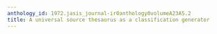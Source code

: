 ```yaml
---
anthology_id: 1972.jasis_journal-ir0anthology0volumeA23A5.2
title: A universal source thesaurus as a classification generator
---
```

